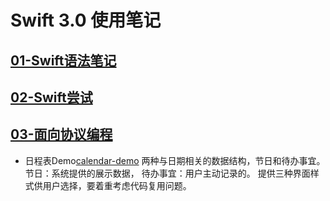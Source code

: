 # Swift 3.0 使用笔记

## [01-Swift语法笔记](./01-Swift语法笔记)

## [02-Swift尝试](./02-Swift尝试)


## [03-面向协议编程](./03-面向协议编程)

* 日程表Demo[calendar-demo](./03-面向协议编程/calendar-demo)
两种与日期相关的数据结构，节日和待办事宜。
节日：系统提供的展示数据，
待办事宜：用户主动记录的。
提供三种界面样式供用户选择，要着重考虑代码复用问题。


